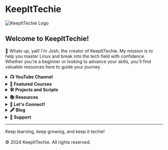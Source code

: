 # KeepItTechie

![KeepItTechie Logo](https://your-image-url.com/logo.png)

## Welcome to KeepItTechie!

👋 Whats up, yall! I'm Josh, the creator of KeepItTechie. My mission is to help you master Linux and break into the tech field with confidence. Whether you're a beginner or looking to advance your skills, you'll find valuable resources here to guide your journey.

<details>
  <summary><b>📺 YouTube Channel</b></summary>
  <p>
    Check out my <a href="https://www.youtube.com/c/KeepItTechie">YouTube channel</a> where I post tutorials, tips, and guides on:
    <ul>
      <li><strong>Linux Basics</strong>: Learn the fundamentals of Linux and how to navigate the command line.</li>
      <li><strong>Server Management</strong>: Set up and manage your own servers.</li>
      <li><strong>Tech Career Advice</strong>: Tips on how to get into the tech field and succeed.</li>
      <li><strong>Open Source Projects</strong>: Contribute to and benefit from open source software.</li>
      <li><strong>MySQL Course</strong>: Comprehensive MySQL course to get you started with database management.</li>
    </ul>
  </p>
</details>

<details>
  <summary><b>🌟 Featured Courses</b></summary>
  <p>
    <ul>
      <li><a href="https://youtu.be/ROjZy1WbCIA?si=AcuUzjspVOrRqUjA">Introduction to Linux</a> on freeCodeCamp: Over 2 million views!</li>
      <li><a href="https://youtu.be/BgGeGVqgt0s?si=t38Zu0B8vt5OeCnC">Beginners Crash Course</a></li>
      <li><a href="https://youtu.be/cp196HWz72g?si=OYQp5MWjZc_KCGtB">MySQL Mastery Course</a></li>
    </ul>
  </p>
</details>

<details>
  <summary><b>🛠️ Projects and Scripts</b></summary>
  <p>
    Explore my repository filled with scripts for managing Ubuntu servers. These scripts are designed to simplify your workflow and enhance your productivity.
    <ul>
      <li><a href="https://github.com/KeepItTechie/Ubuntu-Server-Arsenal">Ubuntu Server Arsenal</a>: A collection of bash scripts to automate various Linux tasks.</li>
      <li><a href="https://github.com/KeepItTechie/mclsi">MCLSI</a>: Minecraft Server Linux Installer.</li>
      <li><a href="https://github.com/KeepItTechie/BorgGuard">BorgGuard</a>: Step-by-step guides to set up different types of servers.</li>
    </ul>
  </p>
</details>

<details>
  <summary><b>📚 Resources</b></summary>
  <p>
    <ul>
      <li><a href="https://www.kernel.org/doc/html/latest/">Linux Documentation</a></li>
      <li><a href="https://ubuntu.com/server/docs">Ubuntu Server Guide</a></li>
      <li><a href="https://github.com/jwasham/coding-interview-university">Tech Interview Prep</a></li>
    </ul>
  </p>
</details>

<details>
  <summary><b>💬 Let's Connect!</b></summary>
  <p>
    <ul>
      <li><strong>Twitter</strong>: <a href="https://twitter.com/KeepItTechie">@KeepItTechie</a></li>
      <li><strong>LinkedIn</strong>: <a href="https://www.linkedin.com/in/joshualacy/">Joshua Lacy</a></li>
      <li><strong>Email</strong>: keepittechie@gmail.com</li>
    </ul>
  </p>
</details>

<details>
  <summary><b>🖋️ Blog</b></summary>
  <p>
    Visit my <a href="https://docs.keepittechie.com">blog</a> for more in-depth articles, tutorials, and updates on the latest in tech.
  </p>
</details>

<details>
  <summary><b>🎉 Support</b></summary>
  <p>
    If you find my content helpful, consider supporting me by joining my <a href="https://www.youtube.com/c/KeepItTechie/join">YouTube channel membership</a>. Your support helps me create more valuable content for the community.
    <br>
    <a href="https://www.youtube.com/c/KeepItTechie?sub_confirmation=1">Subscribe to KeepItTechie on YouTube!</a>
  </p>
</details>

---

Keep learning, keep growing, and keep it techie!
<br>
<br>
© 2024 KeepItTechie. All rights reserved.
